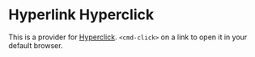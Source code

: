 # Hyperlink Hyperclick

This is a provider for [Hyperclick](https://github.com/oclbdk/hyperclick).
`<cmd-click>` on a link to open it in your default browser.
